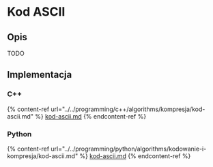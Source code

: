 # Kod ASCII

## Opis

TODO

## Implementacja

### C++

{% content-ref url="../../programming/c++/algorithms/kompresja/kod-ascii.md" %}
[kod-ascii.md](../../programming/c++/algorithms/kompresja/kod-ascii.md)
{% endcontent-ref %}

### Python

{% content-ref url="../../programming/python/algorithms/kodowanie-i-kompresja/kod-ascii.md" %}
[kod-ascii.md](../../programming/python/algorithms/kodowanie-i-kompresja/kod-ascii.md)
{% endcontent-ref %}
